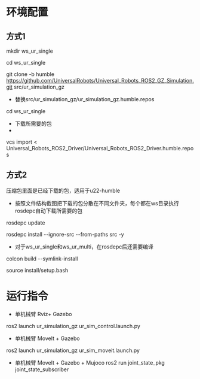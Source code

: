 # 环境配置
## 方式1
mkdir ws_ur_single

cd ws_ur_single

git clone -b humble https://github.com/UniversalRobots/Universal_Robots_ROS2_GZ_Simulation.git src/ur_simulation_gz

- 替换src/ur_simulation_gz/ur_simulation_gz.humble.repos

cd ws_ur_single

- 下载所需要的包
- 
vcs import < Universal_Robots_ROS2_Driver/Universal_Robots_ROS2_Driver.humble.repos

## 方式2
压缩包里面是已经下载的包，适用于u22-humble

- 按照文件结构截图把下载的包分散在不同文件夹，每个都在ws目录执行rosdepc自动下载所需要的包
  
rosdepc update

rosdepc install --ignore-src --from-paths src -y 

- 对于ws_ur_single和ws_ur_multi，在rosdepc后还需要编译

colcon build --symlink-install 

source install/setup.bash


# 运行指令
- 单机械臂 Rviz+ Gazebo

ros2 launch ur_simulation_gz ur_sim_control.launch.py  

- 单机械臂 MoveIt + Gazebo 

ros2 launch ur_simulation_gz ur_sim_moveit.launch.py  

- 单机械臂 MoveIt + Gazebo + Mujoco
ros2 run joint_state_pkg joint_state_subscriber
